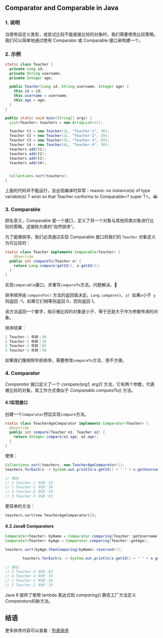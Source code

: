 ## Comparator and Comparable in Java

### 1. 说明

当使用自定义类型，或尝试比较不能直接比较的对象时，我们需要使用比较策略。我们可以简单地通过使用 Comparator 或 Comparable 接口来构建一个。

### 2. 示例

```java
static class Teacher {
  private Long id;
  private String username;
  private Integer age;

  public Teacher(Long id, String username, Integer age) {
    this.id = id;
    this.username = username;
    this.age = age;
  }
}
```



```java
public static void main(String[] args) {
  List<Teacher> teachers = new ArrayList<>();

  Teacher t1 = new Teacher(1L, "Teacher-1", 30);
  Teacher t2 = new Teacher(2L, "Teacher-2", 19);
  Teacher t3 = new Teacher(3L, "Teacher-3", 83);
  Teacher t4 = new Teacher(4L, "Teacher-4", 50);
  teachers.add(t1);
  teachers.add(t2);
  teachers.add(t3);
  teachers.add(t4);

  
  Collections.sort(teachers);
}
```

上面的代码并不能运行，会出现编译时异常：reason: no instance(s) of type variable(s) T exist so that Teacher conforms to Comparable<? super T>。😭



### 3. Comparable

顾名思义，Comparable 是一个接口，定义了将一个对象与其他同类对象进行比较的策略。这被称为类的“自然排序”。

为了能够排序，我们必须通过实现 Comparable 接口将我们的 `Teacher` 对象定义为可比较的：

```java
static class Teacher implements Comparable<Teacher> {
	@Override
  public int compareTo(Teacher o) {
    return Long.compare(getId(), o.getId());
  }
}
```

实现`comparable`接口，并重写`compareTo`方法。问题解决。🌈

排序顺序由 `compareTo()` 方法的返回值决定。`Long.compare(x, y) `如果` x `小于` y` 则返回 -1，如果它们相等则返回 0，否则返回 1。

该方法返回一个数字，指示被比较的对象是小于、等于还是大于作为参数传递的对象。

排序结果：

```java
1 Teacher-1 年龄：30
2 Teacher-2 年龄：19
3 Teacher-3 年龄：83
4 Teacher-4 年龄：50
```

如果我们像按照年龄排序，需要修改`compareTo`方法，很不方便。

### 4. Comparator

*Comparator* 接口定义了一个 *compare(arg1, arg2)* 方法，它有两个参数，代表被比较的对象，其工作方式类似于 *Comparable.compareTo()* 方法。

#### 4.1实现接口

创建一个`Comparator`然后实现`compare`方法。

```java
static class TeacherAgeComparator implements Comparator<Teacher> {
  @Override
  public int compare(Teacher o1, Teacher o2) {
    return Integer.compare(o1.age, o2.age);
  }
}
```

使用：

```java
Collections.sort(teachers, new TeacherAgeComparator());
teachers.forEach(x -> System.out.println(x.getId() + " " + x.getUsername() + " 年龄：" + x.getAge()));

// 输出
// 2 Teacher-2 年龄：19
// 1 Teacher-1 年龄：30
// 4 Teacher-4 年龄：50
// 3 Teacher-3 年龄：83
```

更简单的方法：

```java1
teachers.sort(new TeacherAgeComparator());
```

#### 4.2 Java8 Comparators

```java
Comparator<Teacher> byName = Comparator.comparing(Teacher::getUsername);
Comparator<Teacher> byAge = Comparator.comparing(Teacher::getAge);

teachers.sort(byAge.thenComparing(byName).reversed());

        teachers.forEach(x -> System.out.println(x.getId() + " " + x.getUsername() + " 年龄：" + x.getAge()));

// 输出
// 3 Teacher-3 年龄：83
// 4 Teacher-4 年龄：50
// 1 Teacher-1 年龄：30
// 2 Teacher-2 年龄：19
```

Java 8 提供了使用 lambda 表达式和 *comparing()* 静态工厂方法定义*Comparators*的新方法。



## 结语

更多排序内容可以查看：[列表排序](https://www.jianshu.com/p/737c1038aab1)